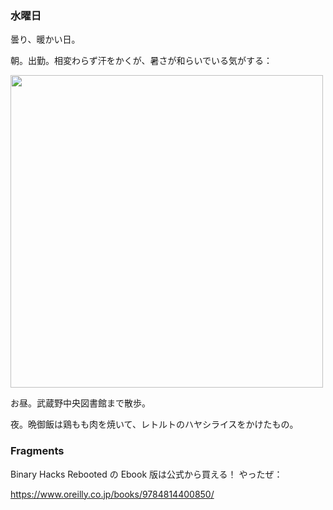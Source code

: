 ### 水曜日

曇り、暖かい日。

朝。出勤。相変わらず汗をかくが、暑さが和らいでいる気がする：

<img src="https://i.imgur.com/872db8i.jpeg" width="500">

お昼。武蔵野中央図書館まで散歩。

夜。晩御飯は鶏もも肉を焼いて、レトルトのハヤシライスをかけたもの。

### Fragments

Binary Hacks Rebooted の Ebook 版は公式から買える！
やったぜ：

https://www.oreilly.co.jp/books/9784814400850/